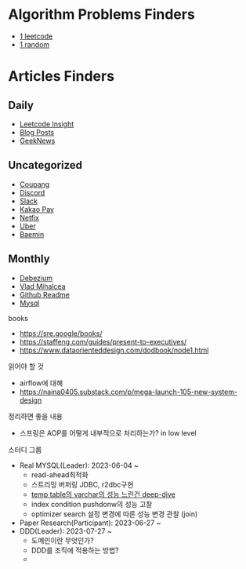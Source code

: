 # Algorithm Problems Finders

- [1 leetcode](https://leetcode.com/problems/random-one-question/algorithms)
- [1 random](https://solved.ac/search?query=%28*b5..p3+-%40%24me%29+%28lang%3Ako+%7C+lang%3Aen%29&sort=random&direction=asc&page=1)

# Articles Finders
## Daily
- [Leetcode Insight](https://leetcode.com/discuss/interview-question?currentPage=1&orderBy=newest_to_oldest&query=)
- [Blog Posts](https://techblogposts.com/)
- [GeekNews](https://news.hada.io/new)

## Uncategorized
- [Coupang](https://medium.com/@coupang-engineering-kr)
- [Discord](https://discord.com/category/engineering)
- [Slack](https://slack.engineering/)
- [Kakao Pay](https://tech.kakaopay.com/)
- [Netfix](https://netflixtechblog.medium.com/)
- [Uber](https://www.uber.com/en-SE/blog/engineering/)
- [Baemin](https://techblog.woowahan.com/)

## Monthly
- [Debezium](https://debezium.io/blog/)
- [Vlad Mihalcea](https://vladmihalcea.com/blog/)
- [Github Readme](https://github.com/readme)
- [Mysql](https://blogs.oracle.com/mysql/)

books
- https://sre.google/books/
- https://staffeng.com/guides/present-to-executives/
- https://www.dataorienteddesign.com/dodbook/node1.html

읽어야 할 것
- airflow에 대해
- https://naina0405.substack.com/p/mega-launch-105-new-system-design

정리하면 좋을 내용
- 스프링은 AOP를 어떻게 내부적으로 처리하는가? in low level

스터디 그룹
- Real MYSQL(Leader): 2023-06-04 ~
  - read-ahead최적화
  - 스트리밍 버퍼링 JDBC, r2dbc구현
  - [temp table의 varchar의 성능 느린건 deep-dive](https://github.com/KSH-code/study/blob/master/varchar-fixed-length.md)
  - index condition pushdonw의 성능 고찰
  - optimizer search 설정 변경에 따른 성능 변경 관찰 (join)
- Paper Research(Participant): 2023-06-27 ~
- DDD(Leader): 2023-07-27 ~
  - 도메인이란 무엇인가?
  - DDD를 조직에 적용하는 방법?
  - 
